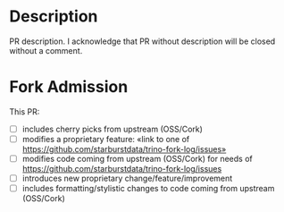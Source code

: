 # Description

PR description. I acknowledge that PR without description will be closed without a comment.

# Fork Admission

This PR:

- [ ] includes cherry picks from upstream (OSS/Cork)
- [ ] modifies a proprietary feature: «link to one of https://github.com/starburstdata/trino-fork-log/issues»
- [ ] modifies code coming from upstream (OSS/Cork) for needs of https://github.com/starburstdata/trino-fork-log/issues
- [ ] introduces new proprietary change/feature/improvement
- [ ] includes formatting/stylistic changes to code coming from upstream (OSS/Cork)

